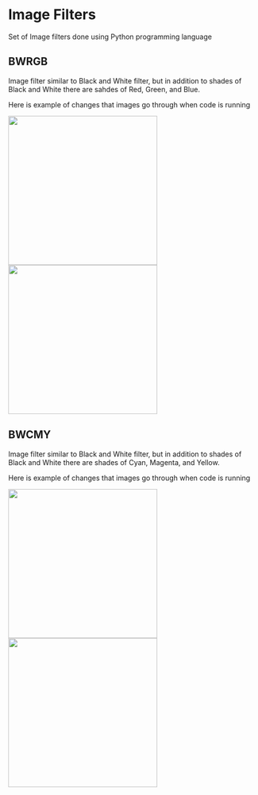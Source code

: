 # Image Filters
Set of Image filters done using Python programming language

## BWRGB
Image filter similar to Black and White filter, but in addition to shades of Black and White there are sahdes of Red, Green, and Blue. 

Here is example of changes that images go through when code is running

<img src="https://github.com/VusalShahbazzadeh/Image-Filters/blob/master/Example.png" width="300"  /> <img src="https://github.com/VusalShahbazzadeh/Image-Filters/blob/master/BWRGBExample.png" width="300" />
## BWCMY
Image filter similar to Black and White filter, but in addition to shades of Black and White there are shades of Cyan, Magenta, and Yellow.

Here is example of changes that images go through when code is running

<img src="https://github.com/VusalShahbazzadeh/Image-Filters/blob/master/Example.png" width="300"  /> <img src="https://github.com/VusalShahbazzadeh/Image-Filters/blob/master/BWCMYExample.png" width="300" />

